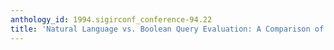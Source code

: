 ```yaml
---
anthology_id: 1994.sigirconf_conference-94.22
title: 'Natural Language vs. Boolean Query Evaluation: A Comparison of Retrieval Performance'
---
```

